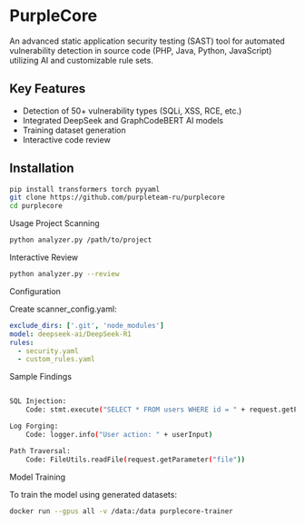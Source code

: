 # PurpleCore
An advanced static application security testing (SAST) tool for automated vulnerability detection in source code (PHP, Java, Python, JavaScript) utilizing AI and customizable rule sets.

## Key Features
- Detection of 50+ vulnerability types (SQLi, XSS, RCE, etc.)
- Integrated DeepSeek and GraphCodeBERT AI models
- Training dataset generation
- Interactive code review

## Installation
```bash
pip install transformers torch pyyaml
git clone https://github.com/purpleteam-ru/purplecore
cd purplecore
```

Usage
Project Scanning
```bash
python analyzer.py /path/to/project
```

Interactive Review
```bash
python analyzer.py --review
```
Configuration

Create scanner_config.yaml:
```yaml
exclude_dirs: ['.git', 'node_modules']
model: deepseek-ai/DeepSeek-R1
rules:
  - security.yaml
  - custom_rules.yaml
```

Sample Findings
```bash

SQL Injection:
    Code: stmt.execute("SELECT * FROM users WHERE id = " + request.getParameter("id"))

Log Forging:
    Code: logger.info("User action: " + userInput)

Path Traversal:
    Code: FileUtils.readFile(request.getParameter("file"))

```

Model Training

To train the model using generated datasets:
```bash
docker run --gpus all -v /data:/data purplecore-trainer
```
